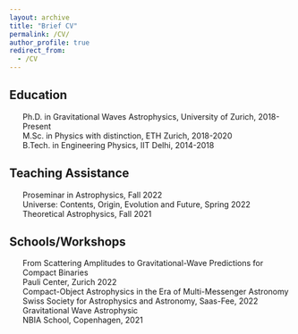 ```yaml
---
layout: archive
title: "Brief CV"
permalink: /CV/
author_profile: true
redirect_from:
  - /CV
---
```


<h2>Education</h2>
<ul style="list-style-type:none">
<li> Ph.D. in Gravitational Waves Astrophysics, University of Zurich, 2018-Present</li>
<li> M.Sc. in Physics with distinction, ETH Zurich, 2018-2020</li>
<li> B.Tech. in Engineering Physics, IIT Delhi, 2014-2018</li>
</ul>

<h2>Teaching Assistance</h2>
<ul style="list-style-type:none">
<li> Proseminar in Astrophysics, Fall 2022</li>
<li> Universe: Contents, Origin, Evolution and Future, Spring 2022</li>
<li> Theoretical Astrophysics, Fall 2021</li>
</ul>

<h2>Schools/Workshops</h2>
<ul style="list-style-type:none">
<li> From Scattering Amplitudes to Gravitational-Wave Predictions for Compact Binaries<br>
     <div class="container">
  <span class="left">Pauli Center, Zurich</span>
  <span class="right">2022</span>
  <span class="center">&nbsp;</span>
</div> 
  </li>
<li> Compact-Object Astrophysics in the Era of Multi-Messenger Astronomy<br>
  Swiss Society for Astrophysics and Astronomy, Saas-Fee, 2022</li>
<li> Gravitational Wave Astrophysic<br>
  NBIA School, Copenhagen, 2021</li>
</ul>
